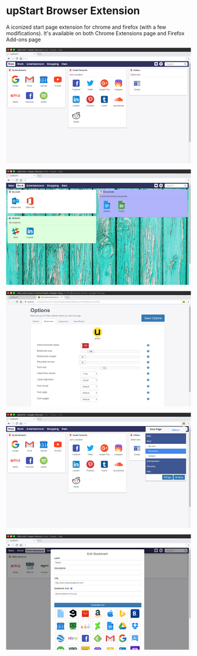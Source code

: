 # upStart Browser Extension
A iconized start page extension for chrome and firefox (with a few modifications).
It's available on both Chrome Extensions page and Firefox Add-ons page

![Upstart Screenshot 1](readme_images/upstart0.png?raw=true "Upstart Screenshot")

![Upstart Screenshot 1](readme_images/upstart1.jpg?raw=true "Upstart Screenshot 1")

![Upstart Screenshot 1](readme_images/upstart2.png?raw=true "Upstart Screenshot 2")

![Upstart Screenshot 1](readme_images/upstart3.png?raw=true "Upstart Screenshot 3")

![Upstart Screenshot 1](readme_images/upstart4.png?raw=true "Upstart Screenshot 4")
